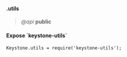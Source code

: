 #### .utils
> _@api_ **public** 

<div class="code-header"> <h4>Expose `keystone-utils`</h4></div><pre class=" language-javascript"><code class="language-javascript">Keystone.utils = require('keystone-utils');</code></pre>

<div class="code-header addGitHubLink" data-file="index.js#L165"> &nbsp; </div><pre class=" language-javascript hideCode api"></pre> 
